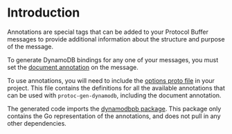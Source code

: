 # Introduction

Annotations are special tags that can be added to your Protocol Buffer messages
to provide additional information about the structure and purpose of the
message.

To generate DynamoDB bindings for any one of your messages, you must set
the [document annotation](https://protoc-gen-dynamodb.complex64.dev/annotations/message#document)
on the message.

To use annotations, you will need to include the
[options proto file](https://github.com/complex64/protoc-gen-dynamodb/blob/main/proto/dynamodb/options.proto)
in your project. This file contains the definitions for all the available
annotations that can be used with `protoc-gen-dynamodb`, including the document
annotation.

The generated code imports the
[dynamodbpb package](https://github.com/complex64/protoc-gen-dynamodb/tree/main/dynamodbpb).
This package only contains the Go representation of the annotations, and does
not pull in any other dependencies. 
